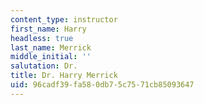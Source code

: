 ```yaml
---
content_type: instructor
first_name: Harry
headless: true
last_name: Merrick
middle_initial: ''
salutation: Dr.
title: Dr. Harry Merrick
uid: 96cadf39-fa58-0db7-5c75-71cb85093647
---
```

